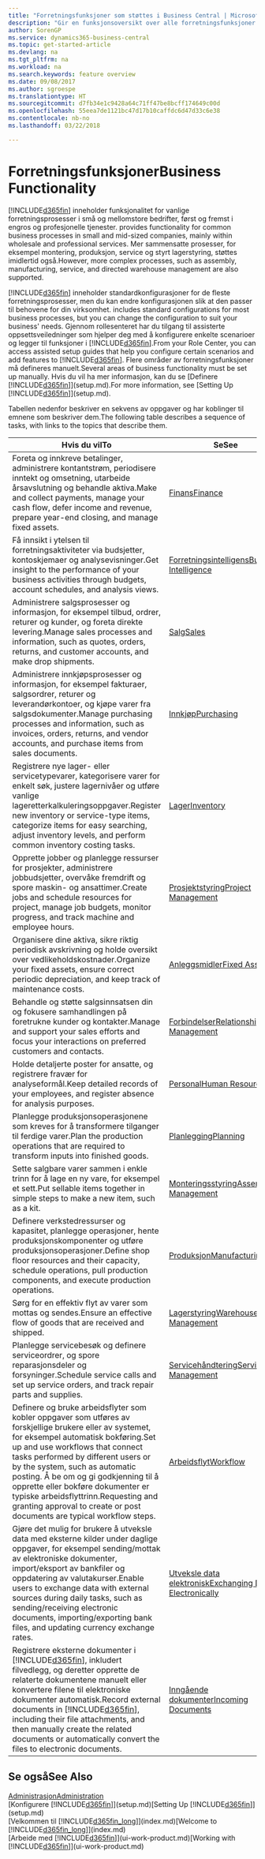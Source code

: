 ```yaml
---
title: "Forretningsfunksjoner som støttes i Business Central | Microsoft-dokumentasjon"
description: "Gir en funksjonsoversikt over alle forretningsfunksjoner og avdelinger som støttes av moduler, for eksempel finans, lager og prosjektledelse."
author: SorenGP
ms.service: dynamics365-business-central
ms.topic: get-started-article
ms.devlang: na
ms.tgt_pltfrm: na
ms.workload: na
ms.search.keywords: feature overview
ms.date: 09/08/2017
ms.author: sgroespe
ms.translationtype: HT
ms.sourcegitcommit: d7fb34e1c9428a64c71ff47be8bcff174649c00d
ms.openlocfilehash: 55eea7de1121bc47d17b10caffdc6d47d33c6e38
ms.contentlocale: nb-no
ms.lasthandoff: 03/22/2018

---
```

# <a name="business-functionality"></a><span data-ttu-id="5ef66-103">Forretningsfunksjoner</span><span class="sxs-lookup"><span data-stu-id="5ef66-103">Business Functionality</span></span>
[!INCLUDE[d365fin](includes/d365fin_md.md)]<span data-ttu-id="5ef66-104"> inneholder funksjonalitet for vanlige forretningsprosesser i små og mellomstore bedrifter, først og fremst i engros og profesjonelle tjenester.</span><span class="sxs-lookup"><span data-stu-id="5ef66-104"> provides functionality for common business processes in small and mid-sized companies, mainly within wholesale and professional services.</span></span> <span data-ttu-id="5ef66-105">Mer sammensatte prosesser, for eksempel montering, produksjon, service og styrt lagerstyring, støttes imidlertid også.</span><span class="sxs-lookup"><span data-stu-id="5ef66-105">However, more complex processes, such as assembly, manufacturing, service, and directed warehouse management are also supported.</span></span>

[!INCLUDE[d365fin](includes/d365fin_md.md)]<span data-ttu-id="5ef66-106"> inneholder standardkonfigurasjoner for de fleste forretningsprosesser, men du kan endre konfigurasjonen slik at den passer til behovene for din virksomhet.</span><span class="sxs-lookup"><span data-stu-id="5ef66-106"> includes standard configurations for most business processes, but you can change the configuration to suit your business' needs.</span></span> <span data-ttu-id="5ef66-107">Gjennom rollesenteret har du tilgang til assisterte oppsettsveiledninger som hjelper deg med å konfigurere enkelte scenarioer og legger til funksjoner i [!INCLUDE[d365fin](includes/d365fin_md.md)].</span><span class="sxs-lookup"><span data-stu-id="5ef66-107">From your Role Center, you can access assisted setup guides that help you configure certain scenarios and add features to [!INCLUDE[d365fin](includes/d365fin_md.md)].</span></span> <span data-ttu-id="5ef66-108">Flere områder av forretningsfunksjoner må defineres manuelt.</span><span class="sxs-lookup"><span data-stu-id="5ef66-108">Several areas of business functionality must be set up manually.</span></span> <span data-ttu-id="5ef66-109">Hvis du vil ha mer informasjon, kan du se [Definere [!INCLUDE[d365fin](includes/d365fin_md.md)]](setup.md).</span><span class="sxs-lookup"><span data-stu-id="5ef66-109">For more information, see [Setting Up [!INCLUDE[d365fin](includes/d365fin_md.md)]](setup.md).</span></span>

<span data-ttu-id="5ef66-110">Tabellen nedenfor beskriver en sekvens av oppgaver og har koblinger til emnene som beskriver dem.</span><span class="sxs-lookup"><span data-stu-id="5ef66-110">The following table describes a sequence of tasks, with links to the topics that describe them.</span></span>

| <span data-ttu-id="5ef66-111">Hvis du vil</span><span class="sxs-lookup"><span data-stu-id="5ef66-111">To</span></span> | <span data-ttu-id="5ef66-112">Se</span><span class="sxs-lookup"><span data-stu-id="5ef66-112">See</span></span> |
| --- | --- |
|<span data-ttu-id="5ef66-113">Foreta og innkreve betalinger, administrere kontantstrøm, periodisere inntekt og omsetning, utarbeide årsavslutning og behandle aktiva.</span><span class="sxs-lookup"><span data-stu-id="5ef66-113">Make and collect payments, manage your cash flow, defer income and revenue, prepare year-end closing, and manage fixed assets.</span></span>|[<span data-ttu-id="5ef66-114">Finans</span><span class="sxs-lookup"><span data-stu-id="5ef66-114">Finance</span></span>](finance.md)|
|<span data-ttu-id="5ef66-115">Få innsikt i ytelsen til forretningsaktiviteter via budsjetter, kontoskjemaer og analysevisninger.</span><span class="sxs-lookup"><span data-stu-id="5ef66-115">Get insight to the performance of your business activities through budgets, account schedules, and analysis views.</span></span>|[<span data-ttu-id="5ef66-116">Forretningsintelligens</span><span class="sxs-lookup"><span data-stu-id="5ef66-116">Business Intelligence</span></span>](bi.md)|
|<span data-ttu-id="5ef66-117">Administrere salgsprosesser og informasjon, for eksempel tilbud, ordrer, returer og kunder, og foreta direkte levering.</span><span class="sxs-lookup"><span data-stu-id="5ef66-117">Manage sales processes and information, such as quotes, orders, returns, and customer accounts, and make drop shipments.</span></span>|[<span data-ttu-id="5ef66-118">Salg</span><span class="sxs-lookup"><span data-stu-id="5ef66-118">Sales</span></span>](sales-manage-sales.md)|
|<span data-ttu-id="5ef66-119">Administrere innkjøpsprosesser og informasjon, for eksempel fakturaer, salgsordrer, returer og leverandørkontoer, og kjøpe varer fra salgsdokumenter.</span><span class="sxs-lookup"><span data-stu-id="5ef66-119">Manage purchasing processes and information, such as invoices, orders, returns, and vendor accounts, and purchase items from sales documents.</span></span> |[<span data-ttu-id="5ef66-120">Innkjøp</span><span class="sxs-lookup"><span data-stu-id="5ef66-120">Purchasing</span></span>](purchasing-manage-purchasing.md)|
|<span data-ttu-id="5ef66-121">Registrere nye lager- eller servicetypevarer, kategorisere varer for enkelt søk, justere lagernivåer og utføre vanlige lageretterkalkuleringsoppgaver.</span><span class="sxs-lookup"><span data-stu-id="5ef66-121">Register new inventory or service-type items, categorize items for easy searching, adjust inventory levels, and perform common inventory costing tasks.</span></span>|[<span data-ttu-id="5ef66-122">Lager</span><span class="sxs-lookup"><span data-stu-id="5ef66-122">Inventory</span></span>](inventory-manage-inventory.md)|
|<span data-ttu-id="5ef66-123">Opprette jobber og planlegge ressurser for prosjekter, administrere jobbudsjetter, overvåke fremdrift og spore maskin- og ansattimer.</span><span class="sxs-lookup"><span data-stu-id="5ef66-123">Create jobs and schedule resources for project, manage job budgets, monitor progress, and track machine and employee hours.</span></span>|[<span data-ttu-id="5ef66-124">Prosjektstyring</span><span class="sxs-lookup"><span data-stu-id="5ef66-124">Project Management</span></span>](projects-manage-projects.md)|
|<span data-ttu-id="5ef66-125">Organisere dine aktiva, sikre riktig periodisk avskrivning og holde oversikt over vedlikeholdskostnader.</span><span class="sxs-lookup"><span data-stu-id="5ef66-125">Organize your fixed assets, ensure correct periodic depreciation, and keep track of maintenance costs.</span></span>|[<span data-ttu-id="5ef66-126">Anleggsmidler</span><span class="sxs-lookup"><span data-stu-id="5ef66-126">Fixed Assets</span></span>](fa-manage.md)|
|<span data-ttu-id="5ef66-127">Behandle og støtte salgsinnsatsen din og fokusere samhandlingen på foretrukne kunder og kontakter.</span><span class="sxs-lookup"><span data-stu-id="5ef66-127">Manage and support your sales efforts and focus your interactions on preferred customers and contacts.</span></span>|[<span data-ttu-id="5ef66-128">Forbindelser</span><span class="sxs-lookup"><span data-stu-id="5ef66-128">Relationship Management</span></span>](marketing-relationship-management.md)|
|<span data-ttu-id="5ef66-129">Holde detaljerte poster for ansatte, og registrere fravær for analyseformål.</span><span class="sxs-lookup"><span data-stu-id="5ef66-129">Keep detailed records of your employees, and register absence for analysis purposes.</span></span> |[<span data-ttu-id="5ef66-130">Personal</span><span class="sxs-lookup"><span data-stu-id="5ef66-130">Human Resources</span></span>](hr-manage-human-resources.md)|
|<span data-ttu-id="5ef66-131">Planlegge produksjonsoperasjonene som kreves for å transformere tilganger til ferdige varer.</span><span class="sxs-lookup"><span data-stu-id="5ef66-131">Plan the production operations that are required to transform inputs into finished goods.</span></span>|[<span data-ttu-id="5ef66-132">Planlegging</span><span class="sxs-lookup"><span data-stu-id="5ef66-132">Planning</span></span>](production-planning.md)|
|<span data-ttu-id="5ef66-133">Sette salgbare varer sammen i enkle trinn for å lage en ny vare, for eksempel et sett.</span><span class="sxs-lookup"><span data-stu-id="5ef66-133">Put sellable items together in simple steps to make a new item, such as a kit.</span></span>|[<span data-ttu-id="5ef66-134">Monteringsstyring</span><span class="sxs-lookup"><span data-stu-id="5ef66-134">Assembly Management</span></span>](assembly-assemble-items.md)|
|<span data-ttu-id="5ef66-135">Definere verkstedressurser og kapasitet, planlegge operasjoner, hente produksjonskomponenter og utføre produksjonsoperasjoner.</span><span class="sxs-lookup"><span data-stu-id="5ef66-135">Define shop floor resources and their capacity, schedule operations, pull production components, and execute production operations.</span></span>|[<span data-ttu-id="5ef66-136">Produksjon</span><span class="sxs-lookup"><span data-stu-id="5ef66-136">Manufacturing</span></span>](production-manage-manufacturing.md)|
|<span data-ttu-id="5ef66-137">Sørg for en effektiv flyt av varer som mottas og sendes.</span><span class="sxs-lookup"><span data-stu-id="5ef66-137">Ensure an effective flow of goods that are received and shipped.</span></span>|[<span data-ttu-id="5ef66-138">Lagerstyring</span><span class="sxs-lookup"><span data-stu-id="5ef66-138">Warehouse Management</span></span>](warehouse-manage-warehouse.md)|
|<span data-ttu-id="5ef66-139">Planlegge servicebesøk og definere serviceordrer, og spore reparasjonsdeler og forsyninger.</span><span class="sxs-lookup"><span data-stu-id="5ef66-139">Schedule service calls and set up service orders, and track repair parts and supplies.</span></span>|[<span data-ttu-id="5ef66-140">Servicehåndtering</span><span class="sxs-lookup"><span data-stu-id="5ef66-140">Service Management</span></span>](service-service.md)|
|<span data-ttu-id="5ef66-141">Definere og bruke arbeidsflyter som kobler oppgaver som utføres av forskjellige brukere eller av systemet, for eksempel automatisk bokføring.</span><span class="sxs-lookup"><span data-stu-id="5ef66-141">Set up and use workflows that connect tasks performed by different users or by the system, such as automatic posting.</span></span> <span data-ttu-id="5ef66-142">Å be om og gi godkjenning til å opprette eller bokføre dokumenter er typiske arbeidsflyttrinn.</span><span class="sxs-lookup"><span data-stu-id="5ef66-142">Requesting and granting approval to create or post documents are typical workflow steps.</span></span>|[<span data-ttu-id="5ef66-143">Arbeidsflyt</span><span class="sxs-lookup"><span data-stu-id="5ef66-143">Workflow</span></span>](across-workflow.md)|
|<span data-ttu-id="5ef66-144">Gjøre det mulig for brukere å utveksle data med eksterne kilder under daglige oppgaver, for eksempel sending/mottak av elektroniske dokumenter, import/eksport av bankfiler og oppdatering av valutakurser.</span><span class="sxs-lookup"><span data-stu-id="5ef66-144">Enable users to exchange data with external sources during daily tasks, such as sending/receiving electronic documents, importing/exporting bank files, and updating currency exchange rates.</span></span>|[<span data-ttu-id="5ef66-145">Utveksle data elektronisk</span><span class="sxs-lookup"><span data-stu-id="5ef66-145">Exchanging Data Electronically</span></span>](across-data-exchange.md)|
|<span data-ttu-id="5ef66-146">Registrere eksterne dokumenter i [!INCLUDE[d365fin](includes/d365fin_md.md)], inkludert filvedlegg, og deretter opprette de relaterte dokumentene manuelt eller konvertere filene til elektroniske dokumenter automatisk.</span><span class="sxs-lookup"><span data-stu-id="5ef66-146">Record external documents in [!INCLUDE[d365fin](includes/d365fin_md.md)], including their file attachments, and then manually create the related documents or automatically convert the files to electronic documents.</span></span>|[<span data-ttu-id="5ef66-147">Inngående dokumenter</span><span class="sxs-lookup"><span data-stu-id="5ef66-147">Incoming Documents</span></span>](across-income-documents.md)|


## <a name="see-also"></a><span data-ttu-id="5ef66-148">Se også</span><span class="sxs-lookup"><span data-stu-id="5ef66-148">See Also</span></span>
[<span data-ttu-id="5ef66-149">Administrasjon</span><span class="sxs-lookup"><span data-stu-id="5ef66-149">Administration</span></span>](admin-setup-and-administration.md)  
<span data-ttu-id="5ef66-150">[Konfigurere [!INCLUDE[d365fin](includes/d365fin_md.md)]](setup.md)</span><span class="sxs-lookup"><span data-stu-id="5ef66-150">[Setting Up [!INCLUDE[d365fin](includes/d365fin_md.md)]](setup.md)</span></span>  
<span data-ttu-id="5ef66-151">[Velkommen til [!INCLUDE[d365fin_long](includes/d365fin_long_md.md)]](index.md)</span><span class="sxs-lookup"><span data-stu-id="5ef66-151">[Welcome to [!INCLUDE[d365fin_long](includes/d365fin_long_md.md)]](index.md)</span></span>  
<span data-ttu-id="5ef66-152">[Arbeide med [!INCLUDE[d365fin](includes/d365fin_md.md)]](ui-work-product.md)</span><span class="sxs-lookup"><span data-stu-id="5ef66-152">[Working with [!INCLUDE[d365fin](includes/d365fin_md.md)]](ui-work-product.md)</span></span>  

